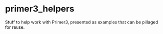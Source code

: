 # primer3\_helpers

Stuff to help work with Primer3, presented as examples that can be pillaged for
reuse.

